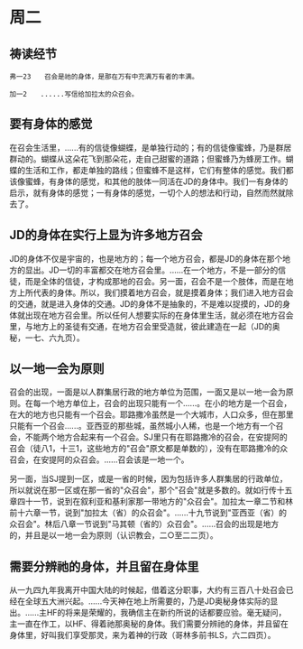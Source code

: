 # 周二

## 祷读经节
```
弗一23　　召会是祂的身体，是那在万有中充满万有者的丰满。

加一2　　......写信给加拉太的众召会。
```

## 要有身体的感觉

在召会生活里，......有的信徒像蝴蝶，是单独行动的；有的信徒像蜜蜂，乃是群居群动的。蝴蝶从这朵花飞到那朵花，走自己甜蜜的道路；但蜜蜂乃为蜂房工作。蝴蝶的生活和工作，都走单独的路线；但蜜蜂不是这样，它们有整体的感觉。我们都该像蜜蜂，有身体的感觉，和其他的肢体一同活在JD的身体中。我们一有身体的启示，就有身体的感觉；一有身体的感觉，一切个人的想法和行动，自然而然就除去了。

## JD的身体在实行上显为许多地方召会

JD的身体不仅是宇宙的，也是地方的；每一个地方召会，都是JD的身体在那个地方的显出。JD一切的丰富都交在地方召会里。......在一个地方，不是一部分的信徒，而是全体的信徒，才构成那地的召会。另一面，召会不是一个肢体，而是在地方上所代表的身体。所以，我们摸着地方召会，就是摸着身体；我们进入地方召会的交通，就是进入身体的交通。JD的身体不是抽象的，不是难以捉摸的，JD的身体就出现在地方召会里。所以任何人想要实际的在身体里生活，就必须在地方召会里，与地方上的圣徒有交通，在地方召会里受造就，彼此建造在一起（JD的奥秘，一七、六九页）。

## 以一地一会为原则

召会的出现，一面是以人群集居行政的地方单位为范围，一面又是以一地一会为原则。在每一个地方单位上，召会的出现只能有一个......。在小的地方是一个召会，在大的地方也只能有一个召会。耶路撒冷虽然是一个大城市，人口众多，但在那里只能有一个召会......。亚西亚的那些城，虽然城小人稀，也是一个地方有一个召会，不能两个地方合起来有一个召会。SJ里只有在耶路撒冷的召会，在安提阿的召会（徒八1，十三1，这些地方的"召会"原文都是单数的），没有在耶路撒冷的众召会，在安提阿的众召会。......召会该是一地一个。

另一面，当SJ提到一区，或是一省的时候，因为包括许多人群集居的行政单位，所以就说在那一区或在那一省的"众召会"，那个"召会"就是多数的。就如行传十五章四十一节，说到在叙利亚和基利家那一带地方的"众召会"。加拉太一章二节和林前十六章一节，说到"加拉太（省）的众召会"。......十九节说到"亚西亚（省）的众召会"。林后八章一节说到"马其顿（省的）众召会"。......召会的出现是地方的，并且是以一地一会为原则（认识教会，二○至二二页）。

## 需要分辨祂的身体，并且留在身体里

从一九四九年我离开中国大陆的时候起，借着这分职事，大约有三百八十处召会已经在全球五大洲兴起。......今天神在地上所需要的，乃是JD奥秘身体实际的显出。......主HF的将来是荣耀的，我确信主在新约所说的话都要应验。毫无疑问，主一直在作工，以HF、得着祂那奥秘的身体。我们需要分辨祂的身体，并且留在身体里，好叫我们享受那灵，来为着神的行政（哥林多前书LS，六二四页）。

